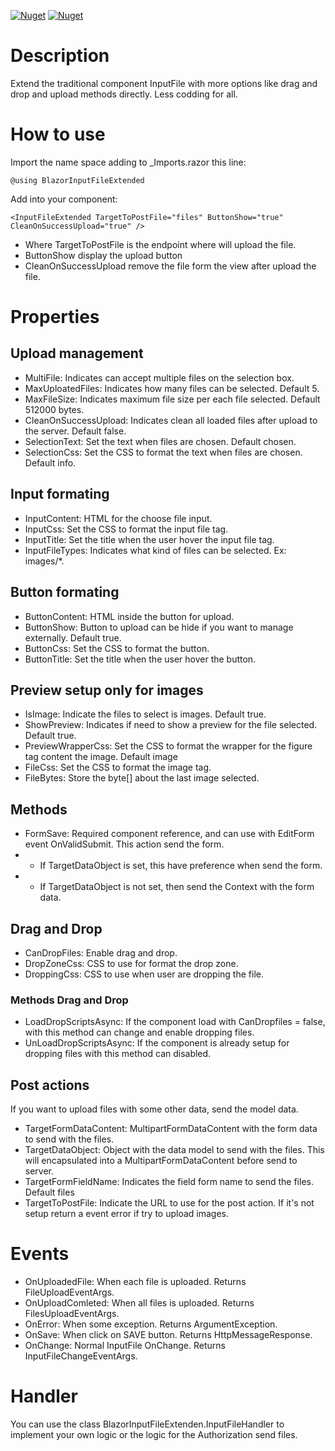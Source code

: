 [![Nuget](https://img.shields.io/nuget/v/BlazorInputFileExtended?style=for-the-badge)](https://www.nuget.org/packages/BlazorInputFileExtended)
[![Nuget](https://img.shields.io/nuget/dt/BlazorInputFileExtended?style=for-the-badge)](https://www.nuget.org/packages/BlazorInputFileExtended)

# Description
Extend the traditional component InputFile with more options like drag and drop and upload methods directly. Less codding for all.
# How to use
Import the name space adding to _Imports.razor this line:
```
@using BlazorInputFileExtended
```
Add into your component:
```
<InputFileExtended TargetToPostFile="files" ButtonShow="true" CleanOnSuccessUpload="true" />
```
* Where TargetToPostFile is the endpoint where will upload the file.
* ButtonShow display the upload button
* CleanOnSuccessUpload remove the file form the view after upload the file.
# Properties
## Upload management
* MultiFile: Indicates can accept multiple files on the selection box.
* MaxUploatedFiles: Indicates how many files can be selected. Default 5.
* MaxFileSize: Indicates maximum file size per each file selected. Default 512000 bytes.
* CleanOnSuccessUpload: Indicates clean all loaded files after upload to the server. Default false.
* SelectionText: Set the text when files are chosen. Default chosen.
* SelectionCss: Set the CSS to format the text when files are chosen. Default info.
## Input formating
* InputContent: HTML for the choose file input.
* InputCss: Set the CSS to format the input file tag.
* InputTitle: Set the title when the user hover the input file tag.
* InputFileTypes: Indicates what kind of files can be selected. Ex: images/*.
## Button formating
* ButtonContent: HTML inside the button for upload.
* ButtonShow: Button to upload can be hide if you want to manage externally. Default true.
* ButtonCss: Set the CSS to format the button.
* ButtonTitle: Set the title when the user hover the button.
## Preview setup only for images
* IsImage: Indicate the files to select is images. Default true.
* ShowPreview: Indicates if need to show a preview for the file selected. Default true.
* PreviewWrapperCss: Set the CSS to format the wrapper for the figure tag content the image. Default image
* FileCss: Set the CSS to format the image tag.
* FileBytes: Store the byte[] about the last image selected.
## Methods
* FormSave: Required component reference, and can use with EditForm event OnValidSubmit. This action send the form. 
* * If TargetDataObject is set, this have preference when send the form.
* * If TargetDataObject is not set, then send the Context with the form data.
## Drag and Drop
* CanDropFiles: Enable drag and drop.
* DropZoneCss: CSS to use for format the drop zone.
* DroppingCss: CSS to use when user are dropping the file.
### Methods Drag and Drop
* LoadDropScriptsAsync: If the component load with CanDropfiles = false, with this method can change and enable dropping files.
* UnLoadDropScriptsAsync: If the component is already setup for dropping files with this method can disabled.
## Post actions
If you want to upload files with some other data, send the model data.
* TargetFormDataContent: MultipartFormDataContent with the form data to send with the files.
* TargetDataObject: Object with the data model to send with the files. This will encapsulated into a MultipartFormDataContent before send to server.
* TargetFormFieldName: Indicates the field form name to send the files. Default files
* TargetToPostFile: Indicate the URL to use for the post action. If it's not setup return a event error if try to upload images.
# Events
* OnUploadedFile: When each file is uploaded. Returns FileUploadEventArgs.
* OnUploadComleted: When all files is uploaded. Returns FilesUploadEventArgs.
* OnError: When some exception. Returns ArgumentException.
* OnSave: When click on SAVE button. Returns HttpMessageResponse.
* OnChange: Normal InputFile OnChange. Returns InputFileChangeEventArgs.
# Handler
You can use the class BlazorInputFileExtenden.InputFileHandler to implement your own logic or the logic for the Authorization send files.
